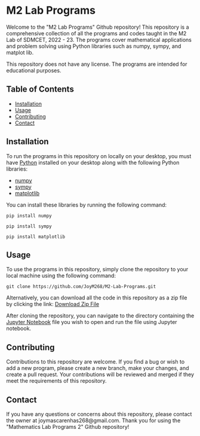 <!DOCTYPE html>
<html>
<body>
	<h1>M2 Lab Programs</h1>
	<p>Welcome to the "M2 Lab Programs" Github repository! This repository is a comprehensive collection of all the programs and codes taught in the M2 Lab of SDMCET, 2022 - 23. The programs cover mathematical applications and problem solving using Python libraries such as numpy, sympy, and matplot lib.</p>
	<p>This repository does not have any license. The programs are intended for educational purposes.</p>
	<h2>Table of Contents</h2>
	<ul>
		<li><a href="#installation">Installation</a></li>
		<li><a href="#usage">Usage</a></li>
		<li><a href="#contributing">Contributing</a></li>
		<li><a href="#contact">Contact</a></li>
	</ul>
	<h2 id="installation">Installation</h2>
	<p>To run the programs in this repository on locally on your desktop, you must have <a href="https://www.python.org/">Python</a> installed on your desktop along with the following Python libraries:</p>
	<ul>
		<li><a href="https://numpy.org/">numpy</a></li>
		<li><a href="https://www.sympy.org/en/index.html">sympy</a></li>
		<li><a href="https://matplotlib.org/">matplotlib</a></li>
	</ul>
	<p>You can install these libraries by running the following command:</p>
	<pre><code>pip install numpy</code></pre>
  <pre><code>pip install sympy</code></pre>
  <pre><code>pip install matplotlib</code></pre>
	<h2 id="usage">Usage</h2>
	<p>To use the programs in this repository, simply clone the repository to your local machine using the following command:</p>
	<pre><code>git clone https://github.com/JoyM268/M2-Lab-Programs.git</code></pre>
	<p>Alternatively, you can download all the code in this repository as a zip file by clicking the link: 
    <a href="https://github.com/JoyM268/M2-Lab-Programs/archive/refs/heads/main.zip">Download Zip File</a>
  </p>
	<p>After cloning the repository, you can navigate to the directory containing the <a href="https://jupyter.org/">Jupyter Notebook</a> file you wish to open and run the file using Jupyter notebook.</p>
	<h2 id="contributing">Contributing</h2>
	<p>Contributions to this repository are welcome. If you find a bug or wish to add a new program, please create a new branch, make your changes, and create a pull request. Your contributions will be reviewed and merged if they meet the requirements of this repository.</p>
	<h2 id="contact">Contact</h2>
	<p>If you have any questions or concerns about this repository, please contact the owner at joymascarenhas268@gmail.com. Thank you for using the "Mathematics Lab Programs 2" Github repository!</p>


